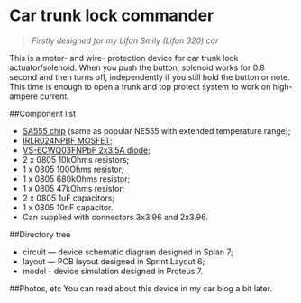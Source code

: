 Car trunk lock commander
=====================

> *Firstly designed for my Lifan Smily (Lifan 320) car*

This is a motor- and wire- protection device for car trunk lock actuator/solenoid.
When you push the button, solenoid works for 0.8 second and then turns off, independently if you still hold the button or note.
This time is enough to open a trunk and top protect system to work on high-ampere current.

##Component list
* [SA555 chip](http://ww1.microchip.com/downloads/en/devicedoc/41211d_.pdf) (same as popular NE555 with extended temperature range);
* [IRLR024NPBF MOSFET](http://www.irf.com/product-info/datasheets/data/irlr024npbf.pdf);
* [VS-6CWQ03FNPbF 2x3.5A diode](http://www.vishay.com/docs/94247/6cwq03fn.pdf);
* 2 x 0805 10kOhms resistors;
* 1 x 0805 100Ohms resistor;
* 1 x 0805 680kOhms resistor;
* 1 x 0805 47kOhms resistor;
* 2 x 0805 1uF capacitors;
* 1 x 0805 10nF capacitor.
* Can supplied with connectors 3x3.96 and 2x3.96.

##Directory tree
* circuit — device schematic diagram designed in Splan 7;
* layout — PCB layout designed in Sprint Layout 6;
* model - device simulation designed in Proteus 7.

##Photos, etc
You can read about this device in my car blog a bit later.